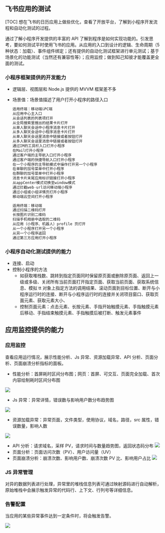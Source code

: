 ## 飞书应用的测试
[TOC]
想在飞书的日历应用上做些优化，查看了开放平台，了解到小程序开发流程和自动化测试的过程。

通过了解小程序开发提供的丰富的 API 了解到程序是如何实现功能的。引发思考，要如何测试平时使用飞书的应用。从应用的入口到设计的逻辑、生命周期（5 种状态：加载）、事件组件绑定；还有提供的自动化测试框架进行单元测试；基于场景化的功能测试（当然还有兼容性等）；应用监控；做到知己知彼才能覆盖更全面的测试。

### 小程序框架提供的开发能力

- 逻辑层、视图层和 Node.js 提供的 MVVM 框架差不多
- 场景值：场景值描述了用户打开小程序的路径入口

    ```jsx
    适用终端：移动端&PC端
    从应用中心主入口
    从会话列表的列表项打开
    从全局搜索里搜出的结果卡片打开
    从单人聊天会话中小程序消息卡片打开
    从多人聊天会话中小程序消息卡片打开
    从单人聊天会话里消息中链接或者按钮打开
    从多人聊天会话里消息中链接或者按钮打开
    通过IM的工具栏入口打开小程序
    在Mail打开小程序
    通过客户端的主导航入口打开小程序
    通过客户端的快捷导航入口打开小程序
    在一个小程序的主导航模式中操作打开另一个小程序
    在单聊的加号菜单中打开小程序
    在群聊的加号菜单中打开小程序
    消息卡片末尾应用标识链接打开小程序
    从appCenter模式切换至window模式
    通过拦截web-url访问移动端小程序
    通过小组或小组详情页打开小程序
    移动端云空间打开小程序

    适用终端：移动端
    通过扫描二维码打开
    长按图片识别二维码
    扫描手机相册中选取的二维码
    从应用（小程序、机器人）profile 页打开
    从一个小程序打开另一个小程序
    从另一个小程序返回
    通过第三方应用打开小程序
    ```

### 小程序自动化测试提供的能力

- 连接、启动
- 控制小程序的方法
    - 如获取堆栈数、跳转到指定页面同时保留原页面或删除原页面、返回上一级或多级、关闭所有当前页面打开指定页面、获取当前页面、获取系统信息、模拟 tt 对象上指定方法的调用结果、滚动页面到目标位置、断开与小程序运行时的连接、断开与小程序运行时的连接并关闭项目窗口、获取页面元素、获取元素大小、
    - 控制页面元素：点击元素、长按元素、手指开始触摸元素、手指触摸元素后移动、手指结束触摸元素、手指触摸后被打断、触发元素事件

## 应用监控提供的能力

### 应用监控

查看应用运行情况，展示性能分析、Js 异常、资源加载异常、API 分析、页面分析、页面崩溃分析指标的面板。

- 性能分析：首屏耗时区间分布图；网页：首屏、可交互、页面完全加载、首次内容绘制耗时区间分布图

![](_media/feishu1.png)

- Js 异常：异常详情，错误数与影响用户数分布趋势图

![](_media/feishu2.png)

- 资源加载异常：异常页面，文件类型，使用协议，域名，路径，src 属性，错误数量，影响人数

![](_media/feishu3.png)
- API 分析：请求域名，采样 PV，请求时间与数量趋势图，返回状态码分布
![](_media/feishu4.png)
- 页面分析：页面访问次数（PV）、用户访问量（UV）
- 页面崩溃分析：崩溃次数、影响用户数、崩溃次数 PV 比、影响用户占比
![](_media/feishu5.png)


### JS 异常管理

对异的数据列表进行处理，异常里的堆栈信息列表可通过映射源码进行自动解析，原始堆栈中会展示触发异常的代码行、上下文、行列号等详细信息。

### 告警配置

当应用的某些异常事件达到一定条件时，将会触发告警。

![](_media/feishu6.png)